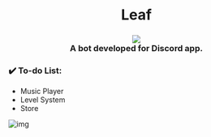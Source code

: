 <h1 align="center">Leaf</h1>

<h3 align="center">
  <img src="https://i.imgur.com/QACqsyz.png"><br>
  A bot developed for Discord app.
  <br>
</h3> 

### :heavy_check_mark: To-do List:
* Music Player
* Level System
* Store

![img](https://i.imgur.com/wkBRfd9.png)
